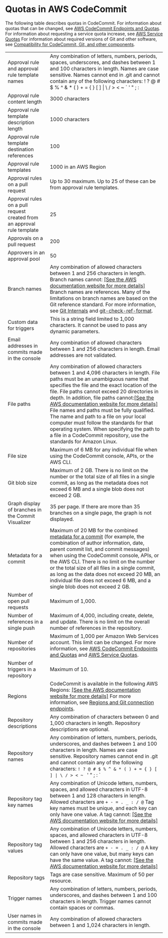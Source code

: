 # Quotas in AWS CodeCommit<a name="limits"></a>

The following table describes quotas in CodeCommit\. For information about quotas that can be changed, see [AWS CodeCommit Endpoints and Quotas](https://docs.aws.amazon.com/general/latest/gr/codecommit.html)\. For information about requesting a service quota increase, see [AWS Service Quotas](https://docs.aws.amazon.com/general/latest/gr/aws_service_limits.html) For information about required versions of Git and other software, see [Compatibility for CodeCommit, Git, and other components](setting-up.md#setting-up-compat)\.


|  |  | 
| --- |--- |
| Approval rule and approval rule template names | Any combination of letters, numbers, periods, spaces, underscores, and dashes between 1 and 100 characters in length\. Names are case sensitive\. Names cannot end in \.git and cannot contain any of the following characters: \! ? @ \# $ % ^ & \* \( \) \+ = \{ \} \[ \] \| \\ / > < \~ ` ' " ; :  | 
| Approval rule content length | 3000 characters | 
| Approval rule template description length | 1000 characters | 
| Approval rule template destination references | 100 | 
| Approval rule templates | 1000 in an AWS Region | 
| Approval rules on a pull request | Up to 30 maximum\. Up to 25 of these can be from approval rule templates\. | 
| Approval rules on a pull request created from an approval rule template | 25 | 
| Approvals on a pull request | 200 | 
| Approvers in an approval pool | 50 | 
| Branch names |  Any combination of allowed characters between 1 and 256 characters in length\. Branch names cannot: [\[See the AWS documentation website for more details\]](http://docs.aws.amazon.com/codecommit/latest/userguide/limits.html) Branch names are references\. Many of the limitations on branch names are based on the Git reference standard\. For more information, see [Git Internals](https://git-scm.com/book/en/v2/Git-Internals-Git-References) and [git\-check\-ref\-format](https://git-scm.com/docs/git-check-ref-format)\.  | 
| Custom data for triggers | This is a string field limited to 1,000 characters\. It cannot be used to pass any dynamic parameters\.  | 
| Email addresses in commits made in the console | Any combination of allowed characters between 1 and 256 characters in length\. Email addresses are not validated\. | 
| File paths | Any combination of allowed characters between 1 and 4,096 characters in length\. File paths must be an unambiguous name that specifies the file and the exact location of the file\. File paths cannot exceed 20 directories in depth\. In addition, file paths cannot:[\[See the AWS documentation website for more details\]](http://docs.aws.amazon.com/codecommit/latest/userguide/limits.html) File names and paths must be fully qualified\. The name and path to a file on your local computer must follow the standards for that operating system\. When specifying the path to a file in a CodeCommit repository, use the standards for Amazon Linux\. | 
| File size | Maximum of 6 MB for any individual file when using the CodeCommit console, APIs, or the AWS CLI\. | 
| Git blob size |  Maximum of 2 GB\.  There is no limit on the number or the total size of all files in a single commit, as long as the metadata does not exceed 6 MB and a single blob does not exceed 2 GB\.   | 
| Graph display of branches in the Commit Visualizer | 35 per page\. If there are more than 35 branches on a single page, the graph is not displayed\. | 
| Metadata for a commit  |  Maximum of 20 MB for the combined [metadata for a commit](https://git-scm.com/book/en/v2/Git-Internals-Git-Objects) \(for example, the combination of author information, date, parent commit list, and commit messages\) when using the CodeCommit console, APIs, or the AWS CLI\.   There is no limit on the number or the total size of all files in a single commit, as long as the data does not exceed 20 MB, an individual file does not exceed 6 MB, and a single blob does not exceed 2 GB\.   | 
| Number of open pull requests | Maximum of 1,000\. | 
| Number of references in a single push | Maximum of 4,000, including create, delete, and update\. There is no limit on the overall number of references in the repository\. | 
| Number of repositories |  Maximum of 1,000 per Amazon Web Services account\. This limit can be changed\. For more information, see [AWS CodeCommit Endpoints and Quotas](codecommit.html) and [AWS Service Quotas](https://docs.aws.amazon.com/general/latest/gr/aws_service_limits.html)\.   | 
|  Number of triggers in a repository  |  Maximum of 10\.  | 
| Regions |  CodeCommit is available in the following AWS Regions: [\[See the AWS documentation website for more details\]](http://docs.aws.amazon.com/codecommit/latest/userguide/limits.html) For more information, see [Regions and Git connection endpoints](regions.md)\.  | 
| Repository descriptions | Any combination of characters between 0 and 1,000 characters in length\. Repository descriptions are optional\. | 
| Repository names |  Any combination of letters, numbers, periods, underscores, and dashes between 1 and 100 characters in length\. Names are case sensitive\. Repository names cannot end in \.git and cannot contain any of the following characters: `! ? @ # $ % ^ & * ( ) + = { } [ ] \| \ / > < ~ ` ' " ; : `  | 
| Repository tag key names |  Any combination of Unicode letters, numbers, spaces, and allowed characters in UTF\-8 between 1 and 128 characters in length\. Allowed characters are `+ - = . _ : / @` Tag key names must be unique, and each key can only have one value\. A tag cannot: [\[See the AWS documentation website for more details\]](http://docs.aws.amazon.com/codecommit/latest/userguide/limits.html)  | 
| Repository tag values |  Any combination of Unicode letters, numbers, spaces, and allowed characters in UTF\-8 between 1 and 256 characters in length\. Allowed characters are `+ - = . _ : / @` A key can only have one value, but many keys can have the same value\. A tag cannot: [\[See the AWS documentation website for more details\]](http://docs.aws.amazon.com/codecommit/latest/userguide/limits.html)  | 
| Repository tags | Tags are case sensitive\. Maximum of 50 per resource\. | 
| Trigger names | Any combination of letters, numbers, periods, underscores, and dashes between 1 and 100 characters in length\. Trigger names cannot contain spaces or commas\. | 
| User names in commits made in the console | Any combination of allowed characters between 1 and 1,024 characters in length\. | 